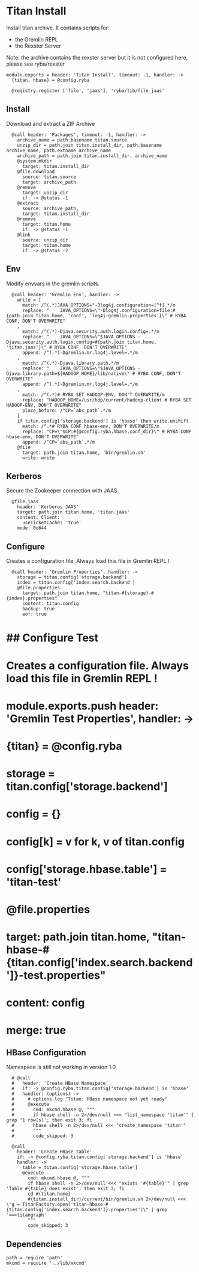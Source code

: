 
# Titan Install

Install titan archive. It contains scripts for:
*   the Gremlin REPL
*   the Rexster Server

Note: the archive contains the rexster server but it is not configured here,
please see ryba/rexster

    module.exports = header: 'Titan Install', timeout: -1, handler: ->
      {titan, hbase} = @config.ryba

      @registry.register ['file', 'jaas'], 'ryba/lib/file_jaas'

## Install

Download and extract a ZIP Archive

      @call header: 'Packages', timeout: -1, handler: ->
        archive_name = path.basename titan.source
        unzip_dir = path.join titan.install_dir, path.basename archive_name, path.extname archive_name
        archive_path = path.join titan.install_dir, archive_name
        @system.mkdir
          target: titan.install_dir
        @file.download
          source: titan.source
          target: archive_path
        @remove
          target: unzip_dir
          if: -> @status -1
        @extract
          source: archive_path,
          target: titan.install_dir
        @remove
          target: titan.home
          if: -> @status -1
        @link
          source: unzip_dir
          target: titan.home
          if: -> @status -2

## Env

Modify envvars in the gremlin scripts.

      @call header: 'Gremlin Env', handler: ->
        write = [
          match: /^(.*)JAVA_OPTIONS="-Dlog4j.configuration=[^f].*/m
          replace: "    JAVA_OPTIONS=\"-Dlog4j.configuration=file:#{path.join titan.home, 'conf', 'log4j-gremlin.properties'}\" # RYBA CONF, DON'T OVERWRITE"
        ,
          match: /^(.*)-Djava.security.auth.login.config=.*/m
          replace: "    JAVA_OPTIONS=\"$JAVA_OPTIONS -Djava.security.auth.login.config=#{path.join titan.home, 'titan.jaas'}\" # RYBA CONF, DON'T OVERWRITE"
          append: /^(.*)-Dgremlin.mr.log4j.level=.*/m
        ,
          match: /^(.*)-Djava.library.path.*/m
          replace: "    JAVA_OPTIONS=\"$JAVA_OPTIONS -Djava.library.path=${HADOOP_HOME}/lib/native\" # RYBA CONF, DON'T OVERWRITE"
          append: /^(.*)-Dgremlin.mr.log4j.level=.*/m
        ,
          match: /^(.*)# RYBA SET HADOOP-ENV, DON'T OVERWRITE/m
          replace: "HADOOP_HOME=/usr/hdp/current/hadoop-client # RYBA SET HADOOP-ENV, DON'T OVERWRITE"
          place_before: /^CP=`abs_path`.*/m
        ]
        if titan.config['storage.backend'] is 'hbase' then write.unshift
          match: /^.*# RYBA CONF hbase-env, DON'T OVERWRITE/m
          replace: "CP=\"$CP:#{@config.ryba.hbase.conf_dir}\" # RYBA CONF hbase-env, DON'T OVERWRITE"
          append: /^CP=`abs_path`.*/m
        @file
          target: path.join titan.home, 'bin/gremlin.sh'
          write: write

## Kerberos

Secure the Zookeeper connection with JAAS

      @file.jaas
        header: 'Kerberos JAAS'
        target: path.join titan.home, 'titan.jaas'
        content: Client:
          useTicketCache: 'true'
        mode: 0o644

## Configure

Creates a configuration file. Always load this file in Gremlin REPL !

      @call header: 'Gremlin Properties', handler: ->
        storage = titan.config['storage.backend']
        index = titan.config['index.search.backend']
        @file.properties
          target: path.join titan.home, "titan-#{storage}-#{index}.properties"
          content: titan.config
          backup: true
          eof: true

# ## Configure Test

# Creates a configuration file. Always load this file in Gremlin REPL !

#     module.exports.push header: 'Gremlin Test Properties', handler: ->
#       {titan} = @config.ryba
#       storage = titan.config['storage.backend']
#       config = {}
#       config[k] = v for k, v of titan.config
#       config['storage.hbase.table'] = 'titan-test'
#       @file.properties
#         target: path.join titan.home, "titan-hbase-#{titan.config['index.search.backend']}-test.properties"
#         content: config
#         merge: true

## HBase Configuration

Namespace is still not working in version 1.0

      # @call
      #   header: 'Create HBase Namespace'
      #   if: -> @config.ryba.titan.config['storage.backend'] is 'hbase'
      #   handler: (options) ->
      #     # options.log "Titan: HBase namespace not yet ready"
      #     @execute
      #       cmd: mkcmd.hbase @, """
      #       if hbase shell -n 2>/dev/null <<< "list_namespace 'titan'" | grep '1 row(s)'; then exit 3; fi
      #       hbase shell -n 2>/dev/null <<< "create_namespace 'titan'"
      #       """
      #       code_skipped: 3

      @call
        header: 'Create HBase table'
        if: -> @config.ryba.titan.config['storage.backend'] is 'hbase'
        handler: ->
          table = titan.config['storage.hbase.table']
          @execute
            cmd: mkcmd.hbase @, """
            if hbase shell -n 2>/dev/null <<< "exists '#{table}'" | grep 'Table #{table} does exist'; then exit 3; fi
            cd #{titan.home}
            #{titan.install_dir}/current/bin/gremlin.sh 2>/dev/null <<< \"g = TitanFactory.open('titan-hbase-#{titan.config['index.search.backend']}.properties')\" | grep '==>titangraph'
            """
            code_skipped: 3

## Dependencies

    path = require 'path'
    mkcmd = require '../lib/mkcmd'
